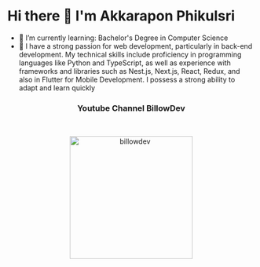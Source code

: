 
# Hi there 👋 I'm Akkarapon Phikulsri

- 🌱 I’m currently learning: Bachelor's Degree in Computer Science
- 📄 I have a strong passion for web development, particularly in back-end development. My technical skills include proficiency in programming languages like Python and TypeScript, as well as experience with frameworks and libraries such as Nest.js, Next.js, React, Redux, and also in Flutter for Mobile Development. I possess a strong ability to adapt and learn quickly


<h3 align=center> Youtube Channel BillowDev </h3>


<br />

<p align=center>
<a href="https://www.youtube.com/@billowdev"> 
<img src="https://raw.githubusercontent.com/billowdev/billowdev/main/images/Billowdev.svg" title="billowdev" width=250>
</a>
</p>

<!-- - Passioning in Python, JavaScript and Typescript, Web Frameworks like Nestjs, Nextjs, Library Reactjs, Redux. -->
<!-- <p align="center">
<a href="https://github.com/404"><img src="https://github-readme-stats-eight-theta.vercel.app/api/top-langs/?username=billowdev&layout=compact&langs_count=6&theme=algolia" width="300"> 
</a>
</p>
 -->
